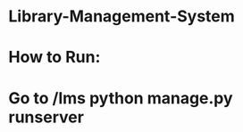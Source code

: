 # Library-Management-System

# How to Run:

# Go to <folder location>/lms python manage.py runserver
